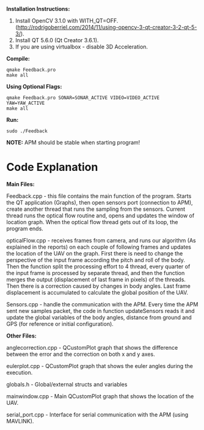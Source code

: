 **Installation Instructions:**

1. Install OpenCV 3.1.0 with WITH_QT=OFF. (http://rodrigoberriel.com/2014/11/using-opencv-3-qt-creator-3-2-qt-5-3/).
2. Install QT 5.6.0 (Qt Creator 3.6.1).
3. If you are using virtualbox - disable 3D Acceleration.

**Compile:**
```
qmake Feedback.pro
make all
```

**Using Optional Flags:**
```
qmake Feedback.pro SONAR=SONAR_ACTIVE VIDEO=VIDEO_ACTIVE YAW=YAW_ACTIVE
make all
```

**Run:**
```
sudo ./Feedback
```


**NOTE:** APM should be stable when starting program!

Code Explanation
================

**Main Files:**

Feedback.cpp - this file contains the main function of the program. Starts the QT application (Graphs), then open sensors port (connection to APM), create another thread that runs the sampling from the sensors. Current thread runs the optical flow routine and, opens and updates the window of location graph. When the optical flow thread gets out of its loop, the program ends. 

opticalFlow.cpp - receives frames from camera, and runs our algorithm (As explained in the reports) on each couple of following frames and updates the location of the UAV on the graph. First there is need to change the perspective of the input frame according the pitch and roll of the body. Then the function split the processing effort to 4 thread, every quarter of the input frame is processed by separate thread, and then the function merges the output (displacement of last frame in pixels) of the threads. Then there is a correction caused by changes in body angles. Last frame displacement is accumulated to calculate the global position of the UAV.

Sensors.cpp - handle the communication with the APM. Every time the APM sent new samples packet, the code in function updateSensors reads it and update the global variables of the body angles, distance from ground and GPS (for reference or initial configuration).

**Other Files:**

anglecorrection.cpp - QCustomPlot graph that shows the difference between the error and the correction on both x and y axes.

eulerplot.cpp - QCustomPlot graph that shows the euler angles during the execution.

globals.h - Global/external structs and variables

mainwindow.cpp - Main QCustomPlot graph that shows the location of the UAV.

serial_port.cpp - Interface for serial communication with the APM (using MAVLINK).

